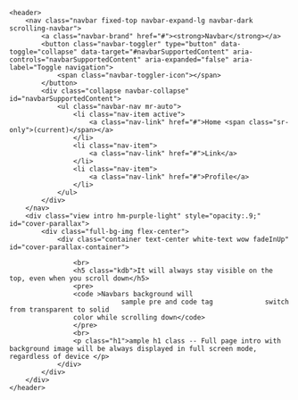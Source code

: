 
    <header>
        <nav class="navbar fixed-top navbar-expand-lg navbar-dark scrolling-navbar">
            <a class="navbar-brand" href="#"><strong>Navbar</strong></a>
            <button class="navbar-toggler" type="button" data-toggle="collapse" data-target="#navbarSupportedContent" aria-controls="navbarSupportedContent" aria-expanded="false" aria-label="Toggle navigation">
                <span class="navbar-toggler-icon"></span>
            </button>
            <div class="collapse navbar-collapse" id="navbarSupportedContent">
                <ul class="navbar-nav mr-auto">
                    <li class="nav-item active">
                        <a class="nav-link" href="#">Home <span class="sr-only">(current)</span></a>
                    </li>
                    <li class="nav-item">
                        <a class="nav-link" href="#">Link</a>
                    </li>
                    <li class="nav-item">
                        <a class="nav-link" href="#">Profile</a>
                    </li>
                </ul>
            </div>
        </nav>
        <div class="view intro hm-purple-light" style="opacity:.9;" id="cover-parallax">
            <div class="full-bg-img flex-center">
                <div class="container text-center white-text wow fadeInUp" id="cover-parallax-container">

                    <br>
                    <h5 class="kdb">It will always stay visible on the top, even when you scroll down</h5>
                    <pre>
                    <code >Navbars background will
                                sample pre and code tag             switch from transparent to solid
                    color while scrolling down</code>
                    </pre>
                    <br>
                    <p class="h1">ample h1 class -- Full page intro with background image will be always displayed in full screen mode, regardless of device </p>
                </div>
            </div>
        </div>
    </header>
